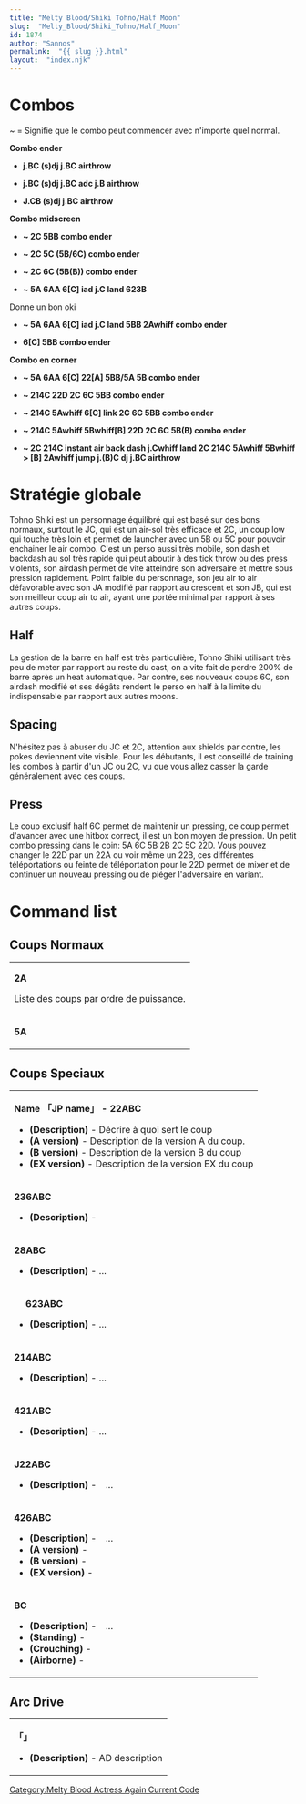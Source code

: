 ```yaml
---
title: "Melty Blood/Shiki Tohno/Half Moon"
slug:  "Melty_Blood/Shiki_Tohno/Half_Moon"
id: 1874
author: "Sannos"
permalink:  "{{ slug }}.html"
layout:  "index.njk"
---
```


# Combos

\~ = Signifie que le combo peut commencer avec n'importe quel normal.

**Combo ender**

- **j.BC (s)dj j.BC airthrow**

<!-- -->

- **j.BC (s)dj j.BC adc j.B airthrow**

<!-- -->

- **J.CB (s)dj j.BC airthrow**

**Combo midscreen**

- **\~ 2C 5BB combo ender**

<!-- -->

- **\~ 2C 5C (5B/6C) combo ender**

<!-- -->

- **\~ 2C 6C (5B(B)) combo ender**

<!-- -->

- **\~ 5A 6AA 6\[C\] iad j.C land 623B**

  
Donne un bon oki

- **\~ 5A 6AA 6\[C\] iad j.C land 5BB 2Awhiff combo ender**

<!-- -->

- **6\[C\] 5BB combo ender**

**Combo en corner**

- **\~ 5A 6AA 6\[C\] 22\[A\] 5BB/5A 5B combo ender**

<!-- -->

- **\~ 214C 22D 2C 6C 5BB combo ender**

<!-- -->

- **\~ 214C 5Awhiff 6\[C\] link 2C 6C 5BB combo ender**

<!-- -->

- **\~ 214C 5Awhiff 5Bwhiff\[B\] 22D 2C 6C 5B(B) combo ender**

<!-- -->

- **\~ 2C 214C instant air back dash j.Cwhiff land 2C 214C 5Awhiff
  5Bwhiff \> \[B\] 2Awhiff jump j.(B)C dj j.BC airthrow**

# Stratégie globale

Tohno Shiki est un personnage équilibré qui est basé sur des bons
normaux, surtout le JC, qui est un air-sol très efficace et 2C, un coup
low qui touche très loin et permet de launcher avec un 5B ou 5C pour
pouvoir enchainer le air combo. C'est un perso aussi très mobile, son
dash et backdash au sol très rapide qui peut aboutir à des tick throw ou
des press violents, son airdash permet de vite atteindre son adversaire
et mettre sous pression rapidement. Point faible du personnage, son jeu
air to air défavorable avec son JA modifié par rapport au crescent et
son JB, qui est son meilleur coup air to air, ayant une portée minimal
par rapport à ses autres coups.

## Half

La gestion de la barre en half est très particulière, Tohno Shiki
utilisant très peu de meter par rapport au reste du cast, on a vite fait
de perdre 200% de barre après un heat automatique. Par contre, ses
nouveaux coups 6C, son airdash modifié et ses dégâts rendent le perso en
half à la limite du indispensable par rapport aux autres moons.

## Spacing

N'hésitez pas à abuser du JC et 2C, attention aux shields par contre,
les pokes deviennent vite visible. Pour les débutants, il est conseillé
de training les combos à partir d'un JC ou 2C, vu que vous allez casser
la garde généralement avec ces coups.

## Press

Le coup exclusif half 6C permet de maintenir un pressing, ce coup permet
d'avancer avec une hitbox correct, il est un bon moyen de pression. Un
petit combo pressing dans le coin: 5A 6C 5B 2B 2C 5C 22D. Vous pouvez
changer le 22D par un 22A ou voir même un 22B, ces différentes
téléportations ou feinte de téléportation pour le 22D permet de mixer et
de continuer un nouveau pressing ou de piéger l'adversaire en variant.

# Command list

## Coups Normaux

<table>
<tbody>
<tr class="odd">
<td><p><strong>2A</strong></p>
<p>Liste des coups par ordre de puissance.</p></td>
</tr>
<tr class="even">
<td><p><strong>5A</strong></p></td>
</tr>
</tbody>
</table>

## Coups Speciaux

<table>
<tbody>
<tr class="odd">
<td><p><strong>Name 「JP name」 - 22ABC</strong></p>
<ul>
<li><strong>(Description)</strong> - Décrire à quoi sert le coup</li>
<li><strong>(A version)</strong> - Description de la version A du
coup.</li>
<li><strong>(B version)</strong> - Description de la version B du
coup</li>
<li><strong>(EX version)</strong> - Description de la version EX du
coup</li>
</ul></td>
</tr>
<tr class="even">
<td><p><strong>236ABC</strong></p>
<ul>
<li><strong>(Description)</strong> -</li>
</ul></td>
</tr>
<tr class="odd">
<td><p><strong>28ABC</strong></p>
<ul>
<li><strong>(Description)</strong> - ...</li>
</ul></td>
</tr>
<tr class="even">
<td><p><strong>　 623ABC</strong></p>
<ul>
<li><strong>(Description)</strong> - ...</li>
</ul></td>
</tr>
<tr class="odd">
<td><p><strong>214ABC</strong></p>
<ul>
<li><strong>(Description)</strong> - ...</li>
</ul></td>
</tr>
<tr class="even">
<td><p><strong>421ABC</strong></p>
<ul>
<li><strong>(Description)</strong> - ...</li>
</ul></td>
</tr>
<tr class="odd">
<td><p><strong>J22ABC</strong></p>
<ul>
<li><strong>(Description)</strong> -　...</li>
</ul></td>
</tr>
<tr class="even">
<td><p><strong>426ABC</strong></p>
<ul>
<li><strong>(Description)</strong> -　...</li>
<li><strong>(A version)</strong> -</li>
<li><strong>(B version)</strong> -</li>
<li><strong>(EX version)</strong> -</li>
</ul></td>
</tr>
<tr class="odd">
<td><p><strong>BC</strong></p>
<ul>
<li><strong>(Description)</strong> -　...</li>
<li><strong>(Standing)</strong> -</li>
<li><strong>(Crouching)</strong> -</li>
<li><strong>(Airborne)</strong> -</li>
</ul></td>
</tr>
</tbody>
</table>

## Arc Drive

<table>
<tbody>
<tr class="odd">
<td><p><strong>「」</strong></p>
<ul>
<li><strong>(Description)</strong> - AD description</li>
</ul></td>
</tr>
</tbody>
</table>

[Category:Melty Blood Actress Again Current
Code](Category:Melty_Blood_Actress_Again_Current_Code "wikilink")
